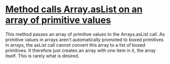 # [Method calls Array.asList on an array of primitive values](http://fb-contrib.sourceforge.net/bugdescriptions.html#CAAL_CONFUSING_ARRAY_AS_LIST)

This method passes an array of primitive values to the Arrays.asList call. As primitive
			values in arrays aren't automatically promoted to boxed primitives in arrays, the asList call
			cannot convert this array to a list of boxed primitives. It therefore just creates an array
			with one item in it, the array itself. This is rarely what is desired.